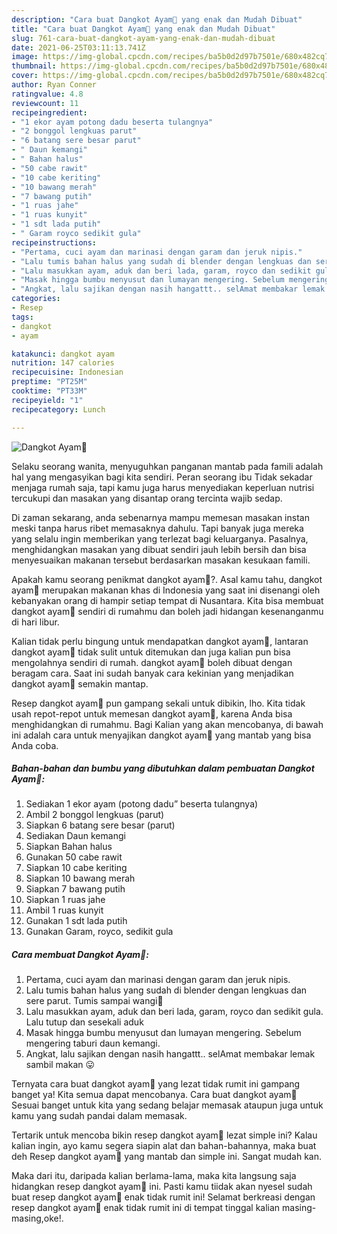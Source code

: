 ```yaml
---
description: "Cara buat Dangkot Ayam🐔 yang enak dan Mudah Dibuat"
title: "Cara buat Dangkot Ayam🐔 yang enak dan Mudah Dibuat"
slug: 761-cara-buat-dangkot-ayam-yang-enak-dan-mudah-dibuat
date: 2021-06-25T03:11:13.741Z
image: https://img-global.cpcdn.com/recipes/ba5b0d2d97b7501e/680x482cq70/dangkot-ayam🐔-foto-resep-utama.jpg
thumbnail: https://img-global.cpcdn.com/recipes/ba5b0d2d97b7501e/680x482cq70/dangkot-ayam🐔-foto-resep-utama.jpg
cover: https://img-global.cpcdn.com/recipes/ba5b0d2d97b7501e/680x482cq70/dangkot-ayam🐔-foto-resep-utama.jpg
author: Ryan Conner
ratingvalue: 4.8
reviewcount: 11
recipeingredient:
- "1 ekor ayam potong dadu beserta tulangnya"
- "2 bonggol lengkuas parut"
- "6 batang sere besar parut"
- " Daun kemangi"
- " Bahan halus"
- "50 cabe rawit"
- "10 cabe keriting"
- "10 bawang merah"
- "7 bawang putih"
- "1 ruas jahe"
- "1 ruas kunyit"
- "1 sdt lada putih"
- " Garam royco sedikit gula"
recipeinstructions:
- "Pertama, cuci ayam dan marinasi dengan garam dan jeruk nipis."
- "Lalu tumis bahan halus yang sudah di blender dengan lengkuas dan sere parut. Tumis sampai wangi🌸"
- "Lalu masukkan ayam, aduk dan beri lada, garam, royco dan sedikit gula. Lalu tutup dan sesekali aduk"
- "Masak hingga bumbu menyusut dan lumayan mengering. Sebelum mengering taburi daun kemangi."
- "Angkat, lalu sajikan dengan nasih hangattt.. selAmat membakar lemak sambil makan 😛"
categories:
- Resep
tags:
- dangkot
- ayam

katakunci: dangkot ayam 
nutrition: 147 calories
recipecuisine: Indonesian
preptime: "PT25M"
cooktime: "PT33M"
recipeyield: "1"
recipecategory: Lunch

---
```



![Dangkot Ayam🐔](https://img-global.cpcdn.com/recipes/ba5b0d2d97b7501e/680x482cq70/dangkot-ayam🐔-foto-resep-utama.jpg)

Selaku seorang wanita, menyuguhkan panganan mantab pada famili adalah hal yang mengasyikan bagi kita sendiri. Peran seorang ibu Tidak sekadar menjaga rumah saja, tapi kamu juga harus menyediakan keperluan nutrisi tercukupi dan masakan yang disantap orang tercinta wajib sedap.

Di zaman  sekarang, anda sebenarnya mampu memesan masakan instan meski tanpa harus ribet memasaknya dahulu. Tapi banyak juga mereka yang selalu ingin memberikan yang terlezat bagi keluarganya. Pasalnya, menghidangkan masakan yang dibuat sendiri jauh lebih bersih dan bisa menyesuaikan makanan tersebut berdasarkan masakan kesukaan famili. 



Apakah kamu seorang penikmat dangkot ayam🐔?. Asal kamu tahu, dangkot ayam🐔 merupakan makanan khas di Indonesia yang saat ini disenangi oleh kebanyakan orang di hampir setiap tempat di Nusantara. Kita bisa membuat dangkot ayam🐔 sendiri di rumahmu dan boleh jadi hidangan kesenanganmu di hari libur.

Kalian tidak perlu bingung untuk mendapatkan dangkot ayam🐔, lantaran dangkot ayam🐔 tidak sulit untuk ditemukan dan juga kalian pun bisa mengolahnya sendiri di rumah. dangkot ayam🐔 boleh dibuat dengan beragam cara. Saat ini sudah banyak cara kekinian yang menjadikan dangkot ayam🐔 semakin mantap.

Resep dangkot ayam🐔 pun gampang sekali untuk dibikin, lho. Kita tidak usah repot-repot untuk memesan dangkot ayam🐔, karena Anda bisa menghidangkan di rumahmu. Bagi Kalian yang akan mencobanya, di bawah ini adalah cara untuk menyajikan dangkot ayam🐔 yang mantab yang bisa Anda coba.

<!--inarticleads1-->

##### Bahan-bahan dan bumbu yang dibutuhkan dalam pembuatan Dangkot Ayam🐔:

1. Sediakan 1 ekor ayam (potong dadu” beserta tulangnya)
1. Ambil 2 bonggol lengkuas (parut)
1. Siapkan 6 batang sere besar (parut)
1. Sediakan  Daun kemangi
1. Siapkan  Bahan halus
1. Gunakan 50 cabe rawit
1. Siapkan 10 cabe keriting
1. Siapkan 10 bawang merah
1. Siapkan 7 bawang putih
1. Siapkan 1 ruas jahe
1. Ambil 1 ruas kunyit
1. Gunakan 1 sdt lada putih
1. Gunakan  Garam, royco, sedikit gula




<!--inarticleads2-->

##### Cara membuat Dangkot Ayam🐔:

1. Pertama, cuci ayam dan marinasi dengan garam dan jeruk nipis.
1. Lalu tumis bahan halus yang sudah di blender dengan lengkuas dan sere parut. Tumis sampai wangi🌸
1. Lalu masukkan ayam, aduk dan beri lada, garam, royco dan sedikit gula. Lalu tutup dan sesekali aduk
1. Masak hingga bumbu menyusut dan lumayan mengering. Sebelum mengering taburi daun kemangi.
1. Angkat, lalu sajikan dengan nasih hangattt.. selAmat membakar lemak sambil makan 😛




Ternyata cara buat dangkot ayam🐔 yang lezat tidak rumit ini gampang banget ya! Kita semua dapat mencobanya. Cara buat dangkot ayam🐔 Sesuai banget untuk kita yang sedang belajar memasak ataupun juga untuk kamu yang sudah pandai dalam memasak.

Tertarik untuk mencoba bikin resep dangkot ayam🐔 lezat simple ini? Kalau kalian ingin, ayo kamu segera siapin alat dan bahan-bahannya, maka buat deh Resep dangkot ayam🐔 yang mantab dan simple ini. Sangat mudah kan. 

Maka dari itu, daripada kalian berlama-lama, maka kita langsung saja hidangkan resep dangkot ayam🐔 ini. Pasti kamu tiidak akan nyesel sudah buat resep dangkot ayam🐔 enak tidak rumit ini! Selamat berkreasi dengan resep dangkot ayam🐔 enak tidak rumit ini di tempat tinggal kalian masing-masing,oke!.

